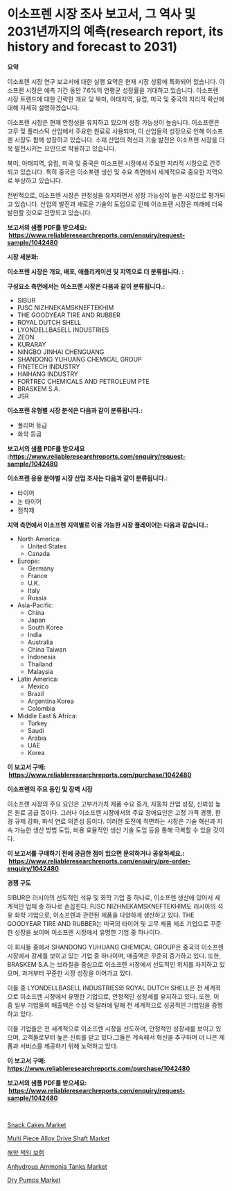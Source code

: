<p><h1>이소프렌 시장 조사 보고서, 그 역사 및 2031년까지의 예측(research report, its history and forecast to 2031)</h1></p><p><strong>요약</strong></p>
<p><p>이소프렌 시장 연구 보고서에 대한 실행 요약은 현재 시장 상황에 특화되어 있습니다. 이소프렌 시장은 예측 기간 동안 7.6%의 연평균 성장률을 기대하고 있습니다. 이소프렌 시장 트렌드에 대한 간략한 개요 및 북미, 아태지역, 유럽, 미국 및 중국의 지리적 확산에 대해 자세히 설명하겠습니다.</p><p>이소프렌 시장은 현재 안정성을 유지하고 있으며 성장 가능성이 높습니다. 이소프렌은 고무 및 플라스틱 산업에서 주요한 원료로 사용되며, 이 산업들의 성장으로 인해 이소프렌 시장도 함께 성장하고 있습니다. 소재 산업의 혁신과 기술 발전은 이소프렌 시장을 더욱 발전시키는 요인으로 작용하고 있습니다.</p><p>북미, 아태지역, 유럽, 미국 및 중국은 이소프렌 시장에서 주요한 지리적 시장으로 간주되고 있습니다. 특히 중국은 이소프렌 생산 및 수요 측면에서 세계적으로 중요한 지역으로 부상하고 있습니다.</p><p>전반적으로, 이소프렌 시장은 안정성을 유지하면서 성장 가능성이 높은 시장으로 평가되고 있습니다. 산업의 발전과 새로운 기술의 도입으로 인해 이소프렌 시장은 미래에 더욱 발전할 것으로 전망되고 있습니다.</p></p>
<p><strong>보고서의 샘플 PDF를 받으세요: &nbsp;<a href="https://www.reliableresearchreports.com/enquiry/request-sample/1042480">https://www.reliableresearchreports.com/enquiry/request-sample/1042480</a></strong></p>
<p><strong>시장 세분화:</strong></p>
<p><strong> 이소프렌 시장은 개요, 배포, 애플리케이션 및 지역으로 더 분류됩니다. :</strong></p>
<p><strong>구성요소 측면에서는 이소프렌 시장은 다음과 같이 분류됩니다.:</strong></p>
<p><ul><li>SIBUR</li><li>PJSC NIZHNEKAMSKNEFTEKHIM</li><li>THE GOODYEAR TIRE AND RUBBER</li><li>ROYAL DUTCH SHELL</li><li>LYONDELLBASELL INDUSTRIES</li><li>ZEON</li><li>KURARAY</li><li>NINGBO JINHAI CHENGUANG</li><li>SHANDONG YUHUANG CHEMICAL GROUP</li><li>FINETECH INDUSTRY</li><li>HAIHANG INDUSTRY</li><li>FORTREC CHEMICALS AND PETROLEUM PTE</li><li>BRASKEM S.A.</li><li>JSR</li></ul></p>
<p><strong> 이소프렌 유형별 시장 분석은 다음과 같이 분류됩니다.:</strong></p>
<p><ul><li>폴리머 등급</li><li>화학 등급</li></ul></p>
<p><strong>보고서의 샘플 PDF를 받으세요 :<a href="https://www.reliableresearchreports.com/enquiry/request-sample/1042480">https://www.reliableresearchreports.com/enquiry/request-sample/1042480</a></strong></p>
<p><strong> 이소프렌 응용 분야별 시장 산업 조사는 다음과 같이 분류됩니다.:</strong></p>
<p><ul><li>타이어</li><li>논 타이어</li><li>접착제</li></ul></p>
<p><strong>지역 측면에서 이소프렌 지역별로 이용 가능한 시장 플레이어는 다음과 같습니다.:</strong></p>
<p><ul>
    <li>
        North America:
        <ul>
            <li>United States</li>
            <li>Canada</li>
        </ul>
    </li>
    <li>
        Europe:
        <ul>
            <li>Germany</li>
            <li>France</li>
            <li>U.K.</li>
            <li>Italy</li>
            <li>Russia</li>
        </ul>
    </li>
    <li>
        Asia-Pacific:
        <ul>
            <li>China</li>
            <li>Japan</li>
            <li>South Korea</li>
            <li>India</li>
            <li>Australia</li>
            <li>China Taiwan</li>
            <li>Indonesia</li>
            <li>Thailand</li>
            <li>Malaysia</li>
        </ul>
    </li>
    <li>
        Latin America:
        <ul>
            <li>Mexico</li>
            <li>Brazil</li>
            <li>Argentina Korea</li>
            <li>Colombia</li>
        </ul>
    </li>
    <li>
        Middle East & Africa:
        <ul>
            <li>Turkey</li>
            <li>Saudi</li>
            <li>Arabia</li>
            <li>UAE</li>
            <li>Korea</li>
        </ul>
    </li>
    </ul></p>
<p><strong>이 보고서 구매: &nbsp;<a href="https://www.reliableresearchreports.com/purchase/1042480">https://www.reliableresearchreports.com/purchase/1042480</a></strong></p>
<p><strong>이소프렌의 주요 동인 및 장벽 시장</strong></p>
<p><p>이소프렌 시장의 주요 요인은 고부가가치 제품 수요 증가, 자동차 산업 성장, 신뢰성 높은 원료 공급 등이다. 그러나 이소프렌 시장에서의 주요 장애요인은 고정 가격 경쟁, 환경 규제 강화, 화석 연료 의존성 등이다. 이러한 도전에 직면하는 시장은 기술 혁신과 지속 가능한 생산 방법 도입, 비용 효율적인 생산 기술 도입 등을 통해 극복할 수 있을 것이다.</p></p>
<p><strong>이 보고서를 구매하기 전에 궁금한 점이 있으면 문의하거나 공유하세요.: &nbsp;<a href="https://www.reliableresearchreports.com/enquiry/pre-order-enquiry/1042480">https://www.reliableresearchreports.com/enquiry/pre-order-enquiry/1042480</a></strong></p>
<p><strong>경쟁 구도</strong></p>
<p><p>SIBUR은 러시아의 선도적인 석유 및 화학 기업 중 하나로, 이소프렌 생산에 있어서 세계적인 업체 중 하나로 손꼽힌다. PJSC NIZHNEKAMSKNEFTEKHIM도 러시아의 석유 화학 기업으로, 이소프렌과 관련된 제품을 다양하게 생산하고 있다. THE GOODYEAR TIRE AND RUBBER는 미국의 타이어 및 고무 제품 제조 기업으로 꾸준한 성장을 보이며 이소프렌 시장에서 유명한 기업 중 하나이다.</p><p>이 회사들 중에서 SHANDONG YUHUANG CHEMICAL GROUP은 중국의 이소프렌 시장에서 강세를 보이고 있는 기업 중 하나이며, 매출액은 꾸준히 증가하고 있다. 또한, BRASKEM S.A.는 브라질을 중심으로 이소프렌 시장에서 선도적인 위치를 차지하고 있으며, 과거부터 꾸준한 시장 성장을 이어가고 있다.</p><p>이들 중 LYONDELLBASELL INDUSTRIES와 ROYAL DUTCH SHELL은 전 세계적으로 이소프렌 시장에서 유명한 기업으로, 안정적인 성장세를 유지하고 있다. 또한, 이 중 일부 기업들의 매출액은 수십 억 달러에 달해 전 세계적으로 성공적인 기업임을 증명하고 있다.</p><p>이들 기업들은 전 세계적으로 이소프렌 시장을 선도하며, 안정적인 성장세를 보이고 있으며, 고객들로부터 높은 신뢰를 받고 있다.그들은 계속해서 혁신을 추구하며 더 나은 제품과 서비스를 제공하기 위해 노력하고 있다.</p></p>
<p><strong>이 보고서 구매: &nbsp; <a href="https://www.reliableresearchreports.com/purchase/1042480">https://www.reliableresearchreports.com/purchase/1042480</a></strong></p>
<p><strong>보고서의 샘플 PDF를 받으세요: &nbsp;<a href="https://www.reliableresearchreports.com/enquiry/request-sample/1042480">https://www.reliableresearchreports.com/enquiry/request-sample/1042480</a></strong><strong></strong></p>
<p>&nbsp;</p>
<p><p><a href="https://github.com/lylyparadise/Market-Research-Report-List-2/blob/main/snack-cakes-market.md">Snack Cakes Market</a></p><p><a href="https://view.publitas.com/reportprime-1/multi-piece-alloy-drive-shaft-market-size-focuses-on-market-dynamics-in-depth-analysis-and-future-projections-of-its-market-forecasted-for-period-from-2024-to-2031/">Multi Piece Alloy Drive Shaft Market</a></p><p><a href="https://medium.com/@wilburkihn5676/%ED%95%B4%EC%96%91-%EC%B1%85%EC%9E%84-%EB%B3%B4%ED%97%98-%EC%8B%9C%EC%9E%A5-%EC%8B%9C%EC%9E%A5-cagr-%EC%8B%9C%EC%9E%A5-%ED%8A%B8%EB%A0%8C%EB%93%9C-%EB%B0%8F-%EC%84%B1%EC%9E%A5-%EC%A0%84%EB%9E%B5%EC%97%90-%EB%8C%80%ED%95%9C-%ED%86%B5%EC%B0%B0%EB%A0%A5-4cef8c0da25d">해양 책임 보험</a></p><p><a href="https://meowing-lemming-dd3.notion.site/Anhydrous-Ammonia-Tanks-Market-Research-Report-Provides-thorough-Industry-Overview-which-offers-an--2883f9a00591481f991b85e93b2b2ad0">Anhydrous Ammonia Tanks Market</a></p><p><a href="https://issuu.com/reportprime-2/docs/dry-pumps-market-size-2030.pptx">Dry Pumps Market</a></p></p>